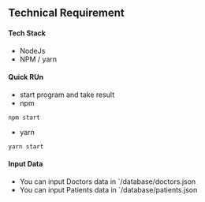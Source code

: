 ## Technical Requirement

#### Tech Stack

- NodeJs
- NPM / yarn

#### Quick RUn

- start program and take result
- npm

```
npm start
```

- yarn

```
yarn start
```

#### Input Data

- You can input Doctors data in `/database/doctors.json
- You can input Patients data in `/database/patients.json
